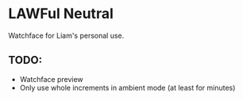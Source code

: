 # LAWFul Neutral
Watchface for Liam's personal use.

## TODO:

* Watchface preview
* Only use whole increments in ambient mode (at least for minutes)
